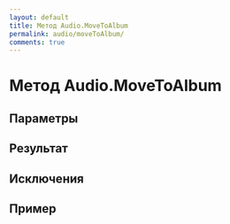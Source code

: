 ```yaml
---
layout: default
title: Метод Audio.MoveToAlbum
permalink: audio/moveToAlbum/
comments: true
---
```

# Метод Audio.MoveToAlbum

## Параметры

## Результат

## Исключения

## Пример
```csharp

```
